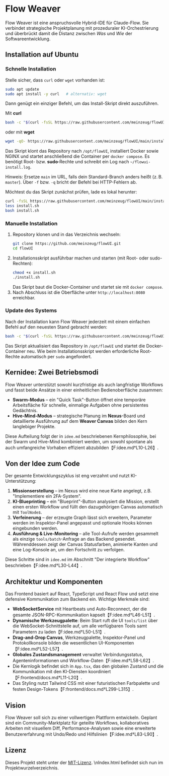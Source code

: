 # Flow Weaver

Flow Weaver ist eine anspruchsvolle Hybrid-IDE für Claude-Flow. Sie verbindet strategische Projektplanung mit prozeduraler KI-Orchestrierung und überbrückt damit die Distanz zwischen *Was* und *Wie* der Softwareentwicklung.

## Installation auf Ubuntu

### Schnelle Installation

Stelle sicher, dass `curl` oder `wget` vorhanden ist:

```bash
sudo apt update
sudo apt install -y curl   # alternativ: wget
```

Dann genügt ein einziger Befehl, um das Install-Skript direkt auszuführen.

Mit **curl**

```bash
bash -c "$(curl -fsSL https://raw.githubusercontent.com/meinzeug/flowUI/main/install.sh)"
```

oder mit **wget**

```bash
wget -qO- https://raw.githubusercontent.com/meinzeug/flowUI/main/install.sh | bash
```

Das Skript klont das Repository nach `/opt/flowUI`, installiert Docker sowie
NGINX und startet anschließend die Container per `docker compose`. Es benötigt
Root- bzw. **sudo**‑Rechte und schreibt ein Log nach
`~/flowui-install.log`.

Hinweis: Ersetze `main` im URL, falls dein Standard-Branch anders heißt (z. B. `master`). Über `-f` bzw. `-q` bricht der Befehl bei HTTP-Fehlern ab.

Möchtest du das Skript zunächst prüfen, lade es lokal herunter:

```bash
curl -fsSL https://raw.githubusercontent.com/meinzeug/flowUI/main/install.sh -o install.sh
less install.sh
bash install.sh
```

### Manuelle Installation

1. Repository klonen und in das Verzeichnis wechseln:
   ```bash
   git clone https://github.com/meinzeug/flowUI.git
   cd flowUI
   ```
2. Installationsskript ausführbar machen und starten (mit Root- oder sudo-Rechten):
   ```bash
   chmod +x install.sh
   ./install.sh
   ```
   Das Skript baut die Docker-Container und startet sie mit `docker compose`.
3. Nach Abschluss ist die Oberfläche unter `http://localhost:8080` erreichbar.

### Update des Systems

Nach der Installation kann Flow Weaver jederzeit mit einem einfachen Befehl auf
den neuesten Stand gebracht werden:

```bash
bash -c "$(curl -fsSL https://raw.githubusercontent.com/meinzeug/flowUI/main/update.sh)"
```

Das Skript aktualisiert das Repository in `/opt/flowUI` und startet die Docker-
Container neu. Wie beim Installationsskript werden erforderliche Root-Rechte
automatisch per `sudo` angefordert.


## Kernidee: Zwei Betriebsmodi

Flow Weaver unterstützt sowohl kurzfristige als auch langfristige Workflows und fasst beide Ansätze in einer einheitlichen Bedienoberfläche zusammen:

- **Swarm-Modus** – ein "Quick Task"-Button öffnet eine temporäre Arbeitsfläche für schnelle, einmalige Aufgaben ohne persistentes Gedächtnis.
- **Hive-Mind-Modus** – strategische Planung im **Nexus**-Board und detaillierte Ausführung auf dem **Weaver Canvas** bilden den Kern langlebiger Projekte.

Diese Aufteilung folgt der in `idee.md` beschriebenen Kernphilosophie, bei der Swarm und Hive-Mind kombiniert werden, um sowohl spontane als auch umfangreiche Vorhaben effizient abzubilden【F:idee.md†L10-L26】.

## Von der Idee zum Code

Der gesamte Entwicklungszyklus ist eng verzahnt und nutzt KI-Unterstützung:

1. **Missionserstellung** – im Nexus wird eine neue Karte angelegt, z.B. "Implementiere ein 2FA-System".
2. **KI-Blueprinting** – ein "Blueprint"-Button analysiert die Mission, erstellt einen ersten Workflow und füllt den dazugehörigen Canvas automatisch mit `ToolNode`s.
3. **Verfeinerung** – der erzeugte Graph lässt sich erweitern, Parameter werden im Inspektor-Panel angepasst und optionale Hooks können eingebunden werden.
4. **Ausführung & Live-Monitoring** – alle Tool-Aufrufe werden gesammelt als einzige `tools/batch`-Anfrage an das Backend gesendet. Währenddessen zeigt der Canvas Statusfarben, animierte Kanten und eine Log-Konsole an, um den Fortschritt zu verfolgen.

Diese Schritte sind in `idee.md` im Abschnitt "Der integrierte Workflow" beschrieben【F:idee.md†L30-L44】.

## Architektur und Komponenten

Das Frontend basiert auf React, TypeScript und React Flow und setzt eine defensive Kommunikation zum Backend ein. Wichtige Merkmale sind:

- **WebSocketService** mit Heartbeats und Auto-Reconnect, der die gesamte JSON-RPC-Kommunikation kapselt【F:idee.md†L46-L51】.
 - **Dynamische Werkzeugpalette**: Beim Start ruft die UI `tools/list` über die WebSocket-Schnittstelle auf, um alle verfügbaren Tools samt Parametern zu laden【F:idee.md†L50-L51】.
- **Drag-and-Drop Canvas**, Werkzeugpalette, Inspektor-Panel und Protokollkonsole bilden die wesentlichen UI-Komponenten【F:idee.md†L52-L57】.
- **Globales Zustandsmanagement** verwaltet Verbindungsstatus, Agenteninformationen und Workflow-Daten【F:idee.md†L58-L62】.
- Die Kernlogik befindet sich in `App.tsx`, das den globalen Zustand und die Kommunikation mit den KI-Diensten koordiniert【F:frontend/docs.md†L11-L20】.
- Das Styling nutzt Tailwind CSS mit einer futuristischen Farbpalette und festen Design-Tokens【F:frontend/docs.md†L299-L315】.

## Vision

Flow Weaver soll sich zu einer vollwertigen Plattform entwickeln. Geplant sind ein Community-Marktplatz für geteilte Workflows, kollaboratives Arbeiten mit visuellem Diff, Performance-Analysen sowie eine erweiterte Benutzererfahrung mit Undo/Redo und Hilfslinien【F:idee.md†L83-L90】.

## Lizenz

Dieses Projekt steht unter der [MIT-Lizenz](LICENSE).
\nIndex.html befindet sich nun im Projektwurzelverzeichnis.
